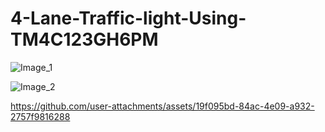 # 4-Lane-Traffic-light-Using-TM4C123GH6PM

![Image_1](https://github.com/user-attachments/assets/1c8067f3-968a-4927-bdc4-a06a204530b4)


![Image_2](https://github.com/user-attachments/assets/0a9879a8-5e4c-4a33-a11c-76380ca5e806)




https://github.com/user-attachments/assets/19f095bd-84ac-4e09-a932-2757f9816288

